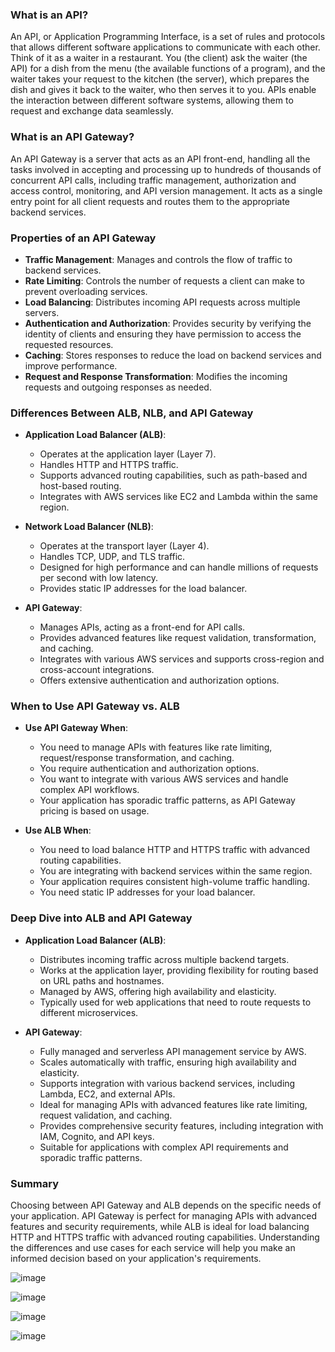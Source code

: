 ### What is an API?

An API, or Application Programming Interface, is a set of rules and protocols that allows different software applications to communicate with each other. Think of it as a waiter in a restaurant. You (the client) ask the waiter (the API) for a dish from the menu (the available functions of a program), and the waiter takes your request to the kitchen (the server), which prepares the dish and gives it back to the waiter, who then serves it to you. APIs enable the interaction between different software systems, allowing them to request and exchange data seamlessly.

### What is an API Gateway?

An API Gateway is a server that acts as an API front-end, handling all the tasks involved in accepting and processing up to hundreds of thousands of concurrent API calls, including traffic management, authorization and access control, monitoring, and API version management. It acts as a single entry point for all client requests and routes them to the appropriate backend services.

### Properties of an API Gateway

- **Traffic Management**: Manages and controls the flow of traffic to backend services.
- **Rate Limiting**: Controls the number of requests a client can make to prevent overloading services.
- **Load Balancing**: Distributes incoming API requests across multiple servers.
- **Authentication and Authorization**: Provides security by verifying the identity of clients and ensuring they have permission to access the requested resources.
- **Caching**: Stores responses to reduce the load on backend services and improve performance.
- **Request and Response Transformation**: Modifies the incoming requests and outgoing responses as needed.

### Differences Between ALB, NLB, and API Gateway

- **Application Load Balancer (ALB)**:
  - Operates at the application layer (Layer 7).
  - Handles HTTP and HTTPS traffic.
  - Supports advanced routing capabilities, such as path-based and host-based routing.
  - Integrates with AWS services like EC2 and Lambda within the same region.

- **Network Load Balancer (NLB)**:
  - Operates at the transport layer (Layer 4).
  - Handles TCP, UDP, and TLS traffic.
  - Designed for high performance and can handle millions of requests per second with low latency.
  - Provides static IP addresses for the load balancer.

- **API Gateway**:
  - Manages APIs, acting as a front-end for API calls.
  - Provides advanced features like request validation, transformation, and caching.
  - Integrates with various AWS services and supports cross-region and cross-account integrations.
  - Offers extensive authentication and authorization options.

### When to Use API Gateway vs. ALB

- **Use API Gateway When**:
  - You need to manage APIs with features like rate limiting, request/response transformation, and caching.
  - You require authentication and authorization options.
  - You want to integrate with various AWS services and handle complex API workflows.
  - Your application has sporadic traffic patterns, as API Gateway pricing is based on usage.

- **Use ALB When**:
  - You need to load balance HTTP and HTTPS traffic with advanced routing capabilities.
  - You are integrating with backend services within the same region.
  - Your application requires consistent high-volume traffic handling.
  - You need static IP addresses for your load balancer.

### Deep Dive into ALB and API Gateway

- **Application Load Balancer (ALB)**:
  - Distributes incoming traffic across multiple backend targets.
  - Works at the application layer, providing flexibility for routing based on URL paths and hostnames.
  - Managed by AWS, offering high availability and elasticity.
  - Typically used for web applications that need to route requests to different microservices.

- **API Gateway**:
  - Fully managed and serverless API management service by AWS.
  - Scales automatically with traffic, ensuring high availability and elasticity.
  - Supports integration with various backend services, including Lambda, EC2, and external APIs.
  - Ideal for managing APIs with advanced features like rate limiting, request validation, and caching.
  - Provides comprehensive security features, including integration with IAM, Cognito, and API keys.
  - Suitable for applications with complex API requirements and sporadic traffic patterns.

### Summary

Choosing between API Gateway and ALB depends on the specific needs of your application. API Gateway is perfect for managing APIs with advanced features and security requirements, while ALB is ideal for load balancing HTTP and HTTPS traffic with advanced routing capabilities. Understanding the differences and use cases for each service will help you make an informed decision based on your application's requirements.


![image](https://github.com/user-attachments/assets/14753251-0cd1-4907-889e-dea9a692f542)

![image](https://github.com/user-attachments/assets/5f5212e8-43fb-4484-b88c-27217cedeace)

![image](https://github.com/user-attachments/assets/c24637d1-bb43-4d44-bb09-e838eedae1d4)

![image](https://github.com/user-attachments/assets/f92d2a06-fc29-4d2a-a711-bc0d23625aa1)





